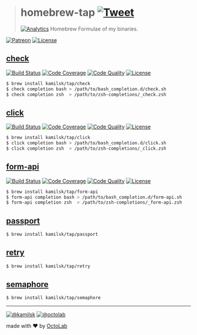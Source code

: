 > # homebrew-tap [![Tweet](https://img.shields.io/twitter/url/http/shields.io.svg?style=social)](https://twitter.com/intent/tweet?text=Homebrew%20Formulae%20of%20my%20binaries&url=https://github.com/kamilsk/homebrew-tap&via=ikamilsk&hashtags=brew,binaries)
> [![Analytics](https://ga-beacon.appspot.com/UA-109817251-23/unsupported/homebrew-tap/readme?pixel)](https://github.com/kamilsk/homebrew-tap)
> Homebrew Formulae of my binaries.

[![Patreon](https://img.shields.io/badge/patreon-donate-orange.svg)](https://www.patreon.com/octolab)
[![License](https://img.shields.io/badge/license-MIT-blue.svg)](LICENSE)

## [check](https://github.com/kamilsk/check)

[![Build Status](https://travis-ci.org/kamilsk/check.svg?branch=master)](https://travis-ci.org/kamilsk/check)
[![Code Coverage](https://scrutinizer-ci.com/g/kamilsk/check/badges/coverage.png?b=master)](https://scrutinizer-ci.com/g/kamilsk/check/?branch=master)
[![Code Quality](https://scrutinizer-ci.com/g/kamilsk/check/badges/quality-score.png?b=master)](https://scrutinizer-ci.com/g/kamilsk/check/?branch=master)
[![License](https://img.shields.io/badge/license-MIT-blue.svg)](LICENSE)

```bash
$ brew install kamilsk/tap/check
$ check completion bash > /path/to/bash_completion.d/check.sh
$ check completion zsh  > /path/to/zsh-completions/_check.zsh
```

## [click](https://kamilsk.github.io/click/)

[![Build Status](https://travis-ci.org/kamilsk/click.svg?branch=master)](https://travis-ci.org/kamilsk/click)
[![Code Coverage](https://scrutinizer-ci.com/g/kamilsk/click/badges/coverage.png?b=master)](https://scrutinizer-ci.com/g/kamilsk/click/?branch=master)
[![Code Quality](https://scrutinizer-ci.com/g/kamilsk/click/badges/quality-score.png?b=master)](https://scrutinizer-ci.com/g/kamilsk/click/?branch=master)
[![License](https://img.shields.io/badge/license-MIT-blue.svg)](LICENSE)

```bash
$ brew install kamilsk/tap/click
$ click completion bash > /path/to/bash_completion.d/click.sh
$ click completion zsh  > /path/to/zsh-completions/_click.zsh
```

## [form-api](https://kamilsk.github.io/form-api/)

[![Build Status](https://travis-ci.org/kamilsk/form-api.svg?branch=master)](https://travis-ci.org/kamilsk/form-api)
[![Code Coverage](https://scrutinizer-ci.com/g/kamilsk/form-api/badges/coverage.png?b=master)](https://scrutinizer-ci.com/g/kamilsk/form-api/?branch=master)
[![Code Quality](https://scrutinizer-ci.com/g/kamilsk/form-api/badges/quality-score.png?b=master)](https://scrutinizer-ci.com/g/kamilsk/form-api/?branch=master)
[![License](https://img.shields.io/badge/license-MIT-blue.svg)](LICENSE)

```bash
$ brew install kamilsk/tap/form-api
$ form-api completion bash > /path/to/bash_completion.d/form-api.sh
$ form-api completion zsh  > /path/to/zsh-completions/_form-api.zsh
```

## [passport](https://kamilsk.github.io/passport/)

```bash
$ brew install kamilsk/tap/passport
```

## [retry](https://github.com/kamilsk/retry)

```bash
$ brew install kamilsk/tap/retry
```

## [semaphore](https://github.com/kamilsk/semaphore)

```bash
$ brew install kamilsk/tap/semaphore
```

---

[![@kamilsk](https://img.shields.io/badge/author-%40kamilsk-blue.svg)](https://twitter.com/ikamilsk)
[![@octolab](https://img.shields.io/badge/sponsor-%40octolab-blue.svg)](https://twitter.com/octolab_inc)

made with ❤️ by [OctoLab](https://www.octolab.org/)
